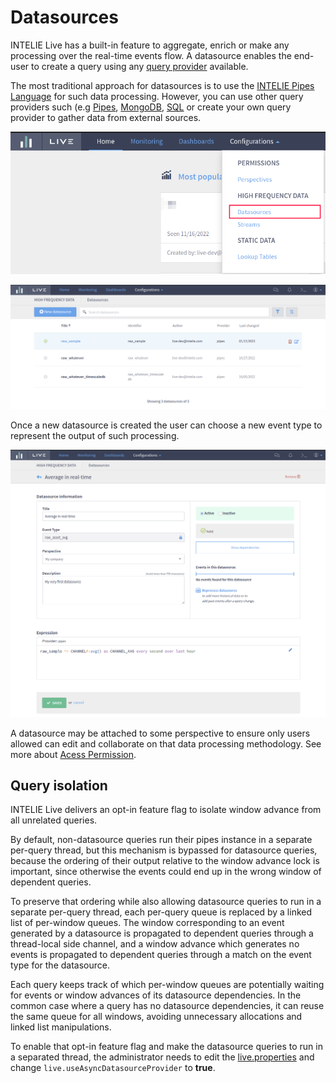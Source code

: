 # Datasources

INTELIE Live has a built-in feature to aggregate, enrich or make any processing over the real-time events flow. 
A datasource enables the end-user to create a query using any [query provider](../platform-architecture/introduction.md) available.

The most traditional approach for datasources is to use the [INTELIE Pipes Language](../pipes-queries/introduction.md) for such data processing. However, you can use other query providers such (e.g [Pipes](../pipes-queries/introduction.md), [MongoDB](../featured-plugins/mongodb.md), [SQL](../featured-plugins/sql.md) or create your own query provider to gather data from external sources.

![Datasource entry on configuration menu](../.gitbook/assets/configuration-datasources.png)

![Datasource listing](../.gitbook/assets/datasource-list.png)

Once a new datasource is created the user can choose a new event type to represent the output of such processing.

![Editing a datasource](../.gitbook/assets/datasource-editing.png)

A datasource may be attached to some perspective to ensure only users allowed can edit and collaborate on that data processing methodology. 
See more about [Acess Permission](features/access-permision.md).

## Query isolation

INTELIE Live delivers an opt-in feature flag to isolate window advance from all unrelated queries. 

By default, non-datasource queries run their pipes instance in a separate per-query thread, but this mechanism is bypassed for datasource queries, because the ordering of their output relative to the window advance lock is important, since otherwise the events could end up in the wrong window of dependent queries.

To preserve that ordering while also allowing datasource queries to run in a separate per-query thread, each per-query queue is replaced by a linked list of per-window queues. The window corresponding to an event generated by a datasource is propagated to dependent queries through a thread-local side channel, and a window advance which generates no events is propagated to dependent queries through a match on the event type for the datasource.

Each query keeps track of which per-window queues are potentially waiting for events or window advances of its datasource dependencies. In the common case where a query has no datasource dependencies, it can reuse the same queue for all windows, avoiding unnecessary allocations and linked list manipulations.

To enable that opt-in feature flag and make the datasource queries to run in a separated thread, the administrator needs to edit the [live.properties](../administration/configuration/live.properties.md) and change `live.useAsyncDatasourceProvider` to **true**.
